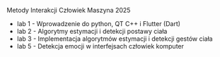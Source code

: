 Metody Interakcji Człowiek Maszyna 2025

- lab 1 - Wprowadzenie do python, QT C++ i Flutter (Dart)
- lab 2 - Algorytmy estymacji i detekcji postawy ciała
- lab 3 - Implementacja algorytmów estymacji i detekcji gestów ciała
- lab 5 - Detekcja emocji w interfejsach człowiek komputer
